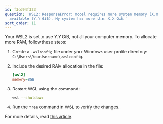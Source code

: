 ```yaml
---
id: f3dd94f323
question: 'WSL2: ResponseError: model requires more system memory (X.X GiB) than is
  available (Y.Y GiB). My system has more than X.X GiB.'
sort_order: 11
---
```


Your WSL2 is set to use Y.Y GiB, not all your computer memory. To allocate more RAM, follow these steps:

1. Create a `.wslconfig` file under your Windows user profile directory: `C:\Users\YourUsername\.wslconfig`.

2. Include the desired RAM allocation in the file:

   ```ini
   [wsl2]
   memory=8GB
   ```

3. Restart WSL using the command:

   ```bash
   wsl --shutdown
   ```

4. Run the `free` command in WSL to verify the changes.

For more details, read [this article](https://www.aleksandrhovhannisyan.com/blog/limiting-memory-usage-in-wsl-2/).